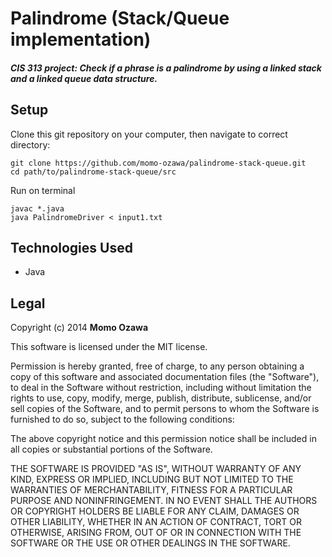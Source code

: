 # Palindrome (Stack/Queue implementation)

##### _CIS 313 project:_  Check if a phrase is a palindrome by using a linked stack and a linked queue data structure.

## Setup
Clone this git repository on your computer, then navigate to correct directory:
```
git clone https://github.com/momo-ozawa/palindrome-stack-queue.git
cd path/to/palindrome-stack-queue/src
```

Run on terminal
```
javac *.java
java PalindromeDriver < input1.txt
```

## Technologies Used
* Java

## Legal
Copyright (c) 2014 **Momo Ozawa**

This software is licensed under the MIT license.

Permission is hereby granted, free of charge, to any person obtaining a copy
of this software and associated documentation files (the "Software"), to deal
in the Software without restriction, including without limitation the rights
to use, copy, modify, merge, publish, distribute, sublicense, and/or sell
copies of the Software, and to permit persons to whom the Software is
furnished to do so, subject to the following conditions:

The above copyright notice and this permission notice shall be included in
all copies or substantial portions of the Software.

THE SOFTWARE IS PROVIDED "AS IS", WITHOUT WARRANTY OF ANY KIND, EXPRESS OR
IMPLIED, INCLUDING BUT NOT LIMITED TO THE WARRANTIES OF MERCHANTABILITY,
FITNESS FOR A PARTICULAR PURPOSE AND NONINFRINGEMENT. IN NO EVENT SHALL THE
AUTHORS OR COPYRIGHT HOLDERS BE LIABLE FOR ANY CLAIM, DAMAGES OR OTHER
LIABILITY, WHETHER IN AN ACTION OF CONTRACT, TORT OR OTHERWISE, ARISING FROM,
OUT OF OR IN CONNECTION WITH THE SOFTWARE OR THE USE OR OTHER DEALINGS IN
THE SOFTWARE.

